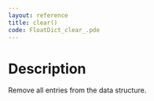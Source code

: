 ```yaml
---
layout: reference
title: clear()
code: FloatDict_clear_.pde
---
```


# Description

Remove all entries from the data structure.

